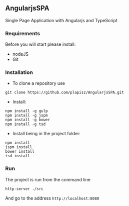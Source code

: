 ## AngularjsSPA
Single Page Application with Angularjs and TypeScript

### Requirements
Before you will start please install:
 
- nodeJS
- Git
 
### Installation

- To clone a repository use
~~~
git clone https://github.com/plapisz/AngularjsSPA.git
~~~
- Install:
~~~
npm install -g gulp
npm install -g jspm
npm install -g bower
npm install -g tsd
~~~
- Install being in the project folder:
~~~
npm install
jspm install
bower install
tsd install
~~~
 
### Run

The project is run from the command line
~~~
http-server ./src
~~~
And go to the address `http://localhost:8080`
